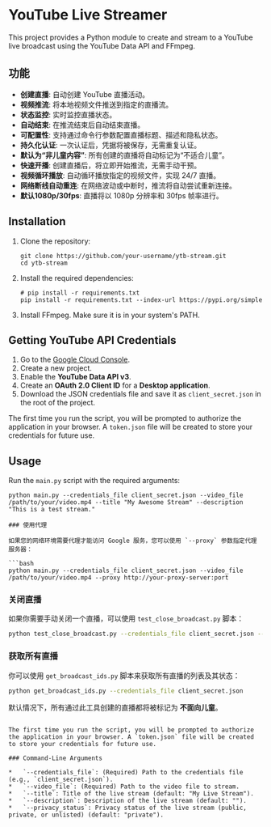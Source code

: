 # YouTube Live Streamer

This project provides a Python module to create and stream to a YouTube live broadcast using the YouTube Data API and FFmpeg.

## 功能

- **创建直播**: 自动创建 YouTube 直播活动。
- **视频推流**: 将本地视频文件推送到指定的直播流。
- **状态监控**: 实时监控直播状态。
- **自动结束**: 在推流结束后自动结束直播。
- **可配置性**: 支持通过命令行参数配置直播标题、描述和隐私状态。
- **持久化认证**: 一次认证后，凭据将被保存，无需重复认证。
- **默认为“非儿童内容”**: 所有创建的直播将自动标记为“不适合儿童”。
- **快速开播**: 创建直播后，将立即开始推流，无需手动干预。
- **视频循环播放**: 自动循环播放指定的视频文件，实现 24/7 直播。
- **网络断线自动重连**: 在网络波动或中断时，推流将自动尝试重新连接。
- **默认1080p/30fps**: 直播将以 1080p 分辨率和 30fps 帧率进行。

## Installation

1.  Clone the repository:
    ```
    git clone https://github.com/your-username/ytb-stream.git
    cd ytb-stream
    ```

2.  Install the required dependencies:
    ```
    # pip install -r requirements.txt
    pip install -r requirements.txt --index-url https://pypi.org/simple
    ```

3.  Install FFmpeg. Make sure it is in your system's PATH.

## Getting YouTube API Credentials

1.  Go to the [Google Cloud Console](https://console.cloud.google.com/).
2.  Create a new project.
3.  Enable the **YouTube Data API v3**.
4.  Create an **OAuth 2.0 Client ID** for a **Desktop application**.
5.  Download the JSON credentials file and save it as `client_secret.json` in the root of the project.

The first time you run the script, you will be prompted to authorize the application in your browser. A `token.json` file will be created to store your credentials for future use.

## Usage

Run the `main.py` script with the required arguments:

```
python main.py --credentials_file client_secret.json --video_file /path/to/your/video.mp4 --title "My Awesome Stream" --description "This is a test stream."

### 使用代理

如果您的网络环境需要代理才能访问 Google 服务，您可以使用 `--proxy` 参数指定代理服务器：

```bash
python main.py --credentials_file client_secret.json --video_file /path/to/your/video.mp4 --proxy http://your-proxy-server:port
```

### 关闭直播

如果你需要手动关闭一个直播，可以使用 `test_close_broadcast.py` 脚本：

```bash
python test_close_broadcast.py --credentials_file client_secret.json --broadcast_id YOUR_BROADCAST_ID
```

### 获取所有直播

你可以使用 `get_broadcast_ids.py` 脚本来获取所有直播的列表及其状态：

```bash
python get_broadcast_ids.py --credentials_file client_secret.json
```

默认情况下，所有通过此工具创建的直播都将被标记为 **不面向儿童**。
```

The first time you run the script, you will be prompted to authorize the application in your browser. A `token.json` file will be created to store your credentials for future use.

### Command-Line Arguments

*   `--credentials_file`: (Required) Path to the credentials file (e.g., `client_secret.json`).
*   `--video_file`: (Required) Path to the video file to stream.
*   `--title`: Title of the live stream (default: "My Live Stream").
*   `--description`: Description of the live stream (default: "").
*   `--privacy_status`: Privacy status of the live stream (public, private, or unlisted) (default: "private").